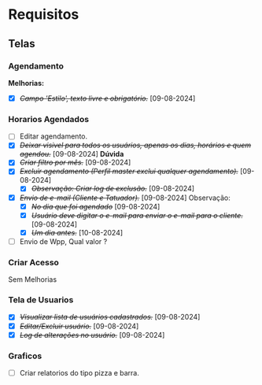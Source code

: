 # Requisitos
## Telas
### Agendamento
**Melhorias:**
- [x] ~~*Campo 'Estilo', texto livre e obrigatório.*~~ [09-08-2024]
### Horarios Agendados
- [ ] Editar agendamento.
- [x] ~~*Deixar visivel para todos os usuários, apenas os dias, horários e quem agendou.*~~ [09-08-2024] **Dúvida**
- [x] ~~*Criar filtro por mês.*~~ [09-08-2024]
- [x] ~~*Excluir agendamento (Perfil master exclui qualquer agendamento).*~~ [09-08-2024]
  - [x] ~~*Observação: Criar log de exclusão.*~~ [09-08-2024]
- [x] ~~*Envio de e-mail (Cliente e Tatuador).*~~ [09-08-2024]
  Observação:
    - [x] ~~*No dia que foi agendado*~~ [09-08-2024]
    - [x] ~~*Usuário deve digitar o e-mail para enviar o e-mail para o cliente.*~~ [09-08-2024]
    - [x] ~~*Um dia antes.*~~ [10-08-2024]
- [ ] Envio de Wpp, Qual valor ?
### Criar Acesso
Sem Melhorias
### Tela de Usuarios
- [x] ~~*Visualizar lista de usuários cadastrados.*~~ [09-08-2024]
- [x] ~~*Editar/Excluir usuário.*~~ [09-08-2024]
- [x] ~~*Log de alterações no usuário.*~~ [09-08-2024]
### Graficos
- [ ] Criar relatorios do tipo pizza e barra.
